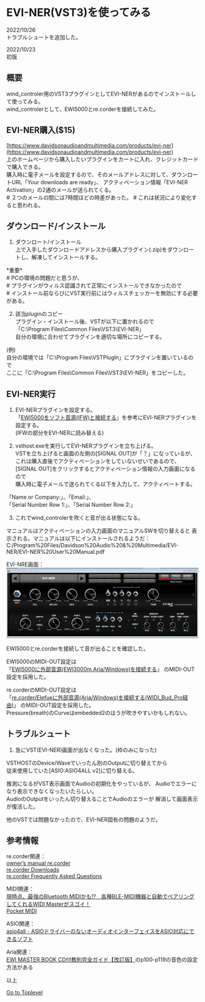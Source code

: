     
# EVI-NER(VST3)を使ってみる

2022/10/26  
トラブルシュートを追加した。   

2022/10/23      
初版    
  
## 概要    
wind_controler用のVST3プラグインとしてEVI-NERがあるのでインストールして使ってみる。  
wind_controlerとして、EWI5000とre.corderを接続してみた。

## EVI-NER購入($15)
[https://www.davidsonaudioandmultimedia.com/products/evi-ner](https://www.davidsonaudioandmultimedia.com/products/evi-ner)  
上のホームページから購入したいプラグインをカートに入れ、クレジットカードで購入できる。  
購入時に電子メールを設定するので、そのメールアドレスに対して、ダウンロートURL「Your downloads are ready」、
アクティベーション情報「EVI-NER Activation」の2通のメールが送られてくる。  
\# ２つのメールの間には7時間ほどの時差があった。
\# これは状況により変化すると思われる。
    
    
## ダウンロード/インストール

1. ダウンロート/インストール  
上で入手したダウンロードアドレスから購入プラグイン(.zip)をダウンロートし、解凍してインストールする。

\*重要\*     
\# PCの環境の問題だと思うが、  
\# プラグインがウィルス認識されて正常にインストールできなかったので  
\# インストール前ならびにVST実行前にはウィルスチェッカーを無効にする必要がある。  

2. 該当pluginのコピー  
プラグイン・インストール後、VSTが以下に置かれるので  
「C:\\Program Files\\Common Files\\VST3\\EVI-NER」  
自分の環境に合わせてプラグインを適切な場所にコピーする。  

(例)  
自分の環境では「C:\\Program Files\\VSTPlugIn」にプラグインを置いているので  
ここに「C:\\Program Files\\Common Files\\VST3\\EVI-NER」をコピーした。
     

## EVI-NER実行

1. EVI-NERプラグインを設定する。  
「[EWI5000をソフト音源(IFW)と接続する](https://xshigee.github.io/web0/md/EWI5000_IFW.html)」を参考にEVI-NERプラグインを設定する。  
(IFWの部分をEVI-NERに読み替える)  

2. vsthost.exeを実行してEVI-NERプラグインを立ち上げる。  
VSTを立ち上げると画面の左側の[SIGNAL OUT]が「？」になっているが、これは購入直後でアクティベーションをしていないせいであるので、[SIGNAL OUT]をクリックするとアクティベーション情報の入力画面になるので  
購入時に電子メールで送られてくる以下を入力して、アクティベートする。   

「Name or Company:」、「Email:」、  
「Serial Number Row 1:」、「Serial Number Row 2:」  

3. これでwind_controlerを吹くと音が出る状態になる。  

マニュアルはアクティベーションの入力画面のマニュアルSWを切り替えると
表示される。マニュアルは以下にインストールされるようだ：  
C:/Program%20Files/Davidson%20Audio%20&%20Multimedia/EVI-NER/EVI-NER%20User%20Manual.pdf

EVI-NRE画面：  
![EVI-NER VST](PNG/EVI-NER_01.png)  

EWI5000とre.corderを接続して音が出ることを確認した。  

EWI5000のMIDI-OUT設定は  
「[EWI5000に外部音源(EWI3000m,Aria/Windows)を接続する](https://xshigee.github.io/web0/md/EWI5000_EWI-Aria.html)」
のMIDI-OUT設定を採用した。  

re.corderのMIDI-OUT設定は  
「[re.corder/Elefueに外部音源(Aria/Windows)を接続する(WIDI_Bud_Pro経由)](https://xshigee.github.io/web0/md/re.corder_Aria.html)」
のMIDI-OUT設定を採用した。  
Pressure(breath)のCurveはembedded2のほうが吹きやすいかもしれない。  

## トラブルシュート      

1. 急にVST(EVI-NER)画面が出なくなった。(枠のみになった)  

VSTHOSTのDevice/Waveでいったん別のOutputに切り替えてから  
従来使用していた[ASIO:ASIO4ALL v2]に切り替える。  
   
推測になるがVST表示画面でAudioの初期化をやっているが、
Audioでエラーになり表示できなくなったいたらしい。  
AudioのOutputをいったん切り替えることでAudioのエラーが
解消して画面表示が復活した。
  
他のVSTでは問題なかったので、EVI-NER固有の問題のようだ。

                                                                
## 参考情報  
re.corder関連：  
[owner’s manual re.corder](http://www.artinoise.com/wp-content/uploads/2021/02/artinoise-recorder-manual-ENG-v10.pdf)  
[re.corder Downloads](https://www.recorderinstruments.com/en/support-downloads/)  
[re.corder Frequently Asked Questions](https://www.recorderinstruments.com/en/frequently-asked-questions/)    

MIDI関連：  
[現時点、最強のBluetooth MIDIかも!?　各種BLE-MIDI機器と自動でペアリングしてくれるWIDI Masterがスゴイ！](https://www.dtmstation.com/archives/32976.html)  
[Pocket MIDI](https://www.microsoft.com/ja-jp/p/pocket-midi/9ntv7mflbbvx?activetab=pivot:overviewtab)  

ASIO関連：  
[asio4all - ASIOドライバーのないオーディオインターフェイスをASIO対応にできるソフト](https://forest.watch.impress.co.jp/library/software/asio4all/)

Aria関連：  
[EWI MASTER BOOK CD付教則完全ガイド【改訂版】](https://www.alsoj.net/store/view/ALEWIS1-2.html#.YmNpctpBxPY)のp100-p119の音色の設定方法がある

以上  

[Go to Toplevel](https://xshigee.github.io/web0/)  

